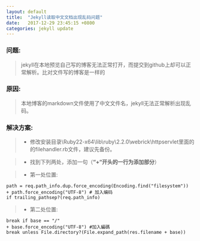```yaml
---
layout: default
title:  "Jekyll读取中文文档出现乱码问题"
date:   2017-12-29 23:45:15 +0800
categories: jekyll update
---
```

### 问题:
> jekyll在本地预览自己写的博客无法正常打开，而提交到github上却可以正常解析。比对文件写的博客是一样的

### 原因:
> 本地博客的markdown文件使用了中文文件名，jekyll无法正常解析出现乱码。 

### 解决方案:
> -  修改安装目录\Ruby22-x64\lib\ruby\2.2.0\webrick\httpservlet里面的的filehandler.rb文件，建议先备份。

> - 找到下列两处，添加一句（**“+“开头的一行为添加部分**）

> - 第一处位置:

    path = req.path_info.dup.force_encoding(Encoding.find("filesystem"))
    + path.force_encoding("UTF-8") # 加入编码
    if trailing_pathsep?(req.path_info)

> - 第二处位置:

    break if base == "/"
    + base.force_encoding("UTF-8") #加入編碼
    break unless File.directory?(File.expand_path(res.filename + base))


